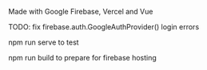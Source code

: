 Made with Google Firebase, Vercel and Vue

TODO: fix firebase.auth.GoogleAuthProvider() login errors

npm run serve to test

npm run build to prepare for firebase hosting
